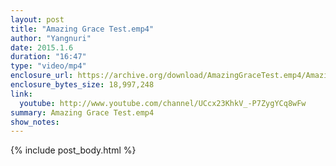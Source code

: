 ```yaml
---
layout: post
title: "Amazing Grace Test.emp4"
author: "Yangnuri"
date: 2015.1.6
duration: "16:47"
type: "video/mp4"
enclosure_url: https://archive.org/download/AmazingGraceTest.emp4/Amazing%20Grace-test.emp4.mp4
enclosure_bytes_size: 18,997,248
link:
  youtube: http://www.youtube.com/channel/UCcx23KhkV_-P7ZygYCq8wFw
summary: Amazing Grace Test.emp4
show_notes:
---
```


{% include post_body.html %}
